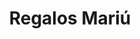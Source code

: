 ---
title: "Regalos Mariú"
url: /ciudad-guayana-puerto-ordaz/regalos-mariu/
shop: bolsas y maletas
---